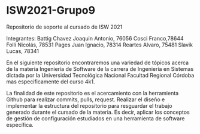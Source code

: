 # ISW2021-Grupo9
Repositorio de soporte al cursado de ISW 2021

Integrantes: 
Battig Chavez Joaquin Antonio, 76056
Cosci Franco,78644
Folli Nicolás, 78531
Pages Juan Ignacio, 78314
Reartes Alvaro, 75481
Slavik Lucas, 78341


En el siguiente repositorio encontraremos una variedad de tópicos acerca de la materia Ingeniería de Software 
de la carrera de Ingeniería en Sistemas dictada por la Universidad Tecnológica Nacional Facultad Regional Córdoba mas especificamente del curso 4k1.

La finalidad de este repositorio es el acercamiento con la herramienta Github para realizar commits, pulls, request. Realizar
el diseño e implementar la estructura del repositorio para resguardar el trabajo generado durante el cursado de la materia.
Es decir, aplicar los conceptos de gestión de configuración estudiados en una herramienta de software específica. 
